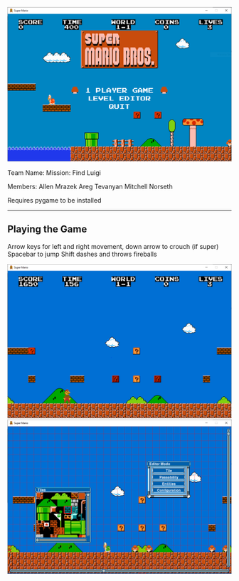 ![Super Mario](./screenshots/main_menu.PNG)

Team Name: Mission: Find Luigi

Members:
Allen Mrazek
Areg Tevanyan
Mitchell Norseth


Requires pygame to be installed


----------------------------
Playing the Game
----------------------------

Arrow keys for left and right movement, down arrow to crouch (if super)
Spacebar to jump
Shift dashes and throws fireballs

![Gameplay](./screenshots/ingame.PNG)
![Editor](./screenshots/editor.PNG)